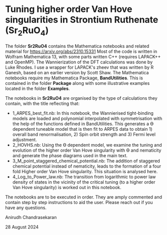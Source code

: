 # Tuning higher order Van Hove singularities in Strontium Ruthenate (Sr<sub>2</sub>RuO<sub>4</sub>)
The folder **Sr2RuO4** contains the Mathematica notebooks and related material for https://arxiv.org/abs/2310.15331
Most of the code is written in Wolfram Mathematica 13, with some parts written C++ (requires LAPACK++ and OpenMP).
The Wannierization of the DFT calculations was done by Luke Rhodes. I use a wrapper for LAPACK's zheev that was written by R Ganesh, based on an earlier version by Scott Shaw. The Mathematica notebooks require my Mathematica Package, **BandUtilities**. This is contained in the folder **Package** along with some illustrative examples located in the folder **Examples**. 

The notebooks in **Sr2RuO4** are organised by the type of calculations they contain, with the title reflecting that:
- 1_ARPES_best_fit.nb: 
In this notebook, the Wannierised tight-binding models are loaded and polynomial interpolated with symmetrisation with the help of the functions defined in BandUtilities. This generates a ϴ dependent tuneable model that is then fit to ARPES data to obtain 1) overall band renormalisation, 2) Spin orbit strength and 3) Fermi level adjustment.
- 2_HOVHS.nb:
Using the ϴ dependent model, we examine the tuning and evolution of the higher order Van Hove singularity with ϴ and nematicity and generate the phase diagrams used in the main text.
- 3_M_point_staggered_chemical_potential.nb: 
The addition of staggered chemical potential instead of nematicity, leads to the formation of a four fold Higher order Van Hove singularity. This situation is analysed here.
- 4_Log_to_Power_law.nb:
The transition from logarithmic to power law density of states in the vicinity of the critical tuning (to a higher order Van Hove singularity) is worked out in this notebook.

The notebooks are to be executed in order. They are amply commented and contain step by step instructions to aid the user. Please reach out if you have any questions.

Anirudh Chandrasekaran

28 August 2024

